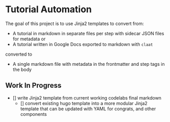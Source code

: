 # Tutorial Automation

The goal of this project is to use Jinja2 templates to convert from:
- A tutorial in markdown in separate files per step with sidecar JSON files for metadata
or
- A tutorial written in Google Docs exported to markdown with `claat`

converted to
- A single markdown file with metadata in the frontmatter and step tags in the body

## Work In Progress

- [] write Jinja2 template from current working codelabs final markdown
    - [] convert existing hugo template into a more modular Jinja2 template that can be updated with YAML for congrats, and other components